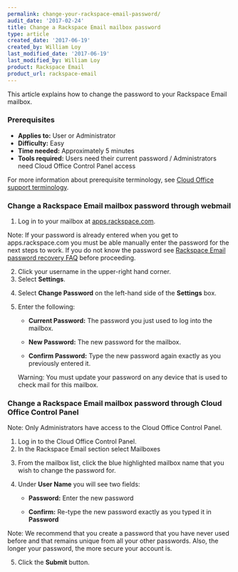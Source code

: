 ```yaml
---
permalink: change-your-rackspace-email-password/
audit_date: '2017-02-24'
title: Change a Rackspace Email mailbox password
type: article
created_date: '2017-06-19'
created_by: William Loy
last_modified_date: '2017-06-19'
last_modified_by: William Loy
product: Rackspace Email
product_url: rackspace-email
---
```


This article explains how to change the password to your Rackspace Email mailbox.

### Prerequisites

- **Applies to:** User or Administrator
- **Difficulty:** Easy
- **Time needed:** Approximately 5 minutes
- **Tools required:**  Users need their current password /  Administrators need Cloud Office Control Panel access

For more information about prerequisite terminology, see [Cloud Office support terminology](/how-to/cloud-office-support-terminology/).


### Change a Rackspace Email mailbox password through webmail

1. Log in to your mailbox at [apps.rackspace.com](https://apps.rackspace.com/index.php).

Note: If your password is already entered when you get to apps.rackspace.com you must be able manually enter the password for the next steps to work.
If you do not know the password see [Rackspace Email password recovery FAQ](/how-to/rackspace-email-password-recovery-faq/) before proceeding.

2. Click your username in the upper-right hand corner.
3. Select **Settings**.

<!--add screen shot file RSEchangepasswordSC1.png-->

4. Select **Change Password** on the left-hand side of the **Settings** box.

<!--add screen shot file RSEchangepasswordSC2.png-->

5. Enter the following:

    - **Current Password:** The password you just used to log into the mailbox.

    - **New Password:** The new password for the mailbox.

    - **Confirm Password:** Type the new password again exactly as you previously entered it.

    Warning: You must update your password on any device that is used to check mail for this mailbox.

### Change a Rackspace Email mailbox password through Cloud Office Control Panel

Note: Only Administrators have access to the Cloud Office Control Panel.

1. Log in to the Cloud Office Control Panel.
2. In the Rackspace Email section select Mailboxes

<!--add screen shot file RSEpasswordresetCPSC1.png-->

3. From the mailbox list, click the blue highlighted mailbox name that you wish to change the password for.

<!--add screen shot file RSEpasswordresetCPSC2.png-->

4. Under **User Name** you will see two fields:

      - **Password:** Enter the new password

      - **Confirm:** Re-type the new password exactly as you typed it in **Password**

Note: We recommend that you create a password that you have never used before and that remains unique from all your other passwords. Also, the longer your password, the more secure your account is.

5. Click the **Submit** button.

<!--add screen shot file RSEpasswordresetCPSC3.png-->
